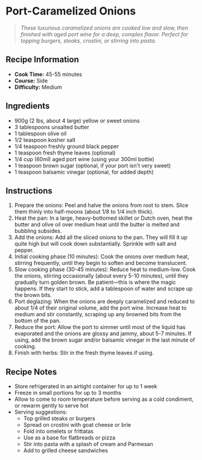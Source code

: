 # Port-Caramelized Onions

> *These luxurious caramelized onions are cooked low and slow, then finished with aged port wine for a deep, complex flavor. Perfect for topping burgers, steaks, crostini, or stirring into pasta.*

## Recipe Information

- **Cook Time:** 45-55 minutes
- **Course:** Side
- **Difficulty:** Medium

## Ingredients

- 900g (2 lbs, about 4 large) yellow or sweet onions
- 3 tablespoons unsalted butter
- 1 tablespoon olive oil
- 1/2 teaspoon kosher salt
- 1/4 teaspoon freshly ground black pepper
- 1 teaspoon fresh thyme leaves (optional)
- 1/4 cup (60ml) aged port wine (using your 300ml bottle)
- 1 teaspoon brown sugar (optional, if your port isn't very sweet)
- 1 teaspoon balsamic vinegar (optional, for added depth)

## Instructions

1. Prepare the onions: Peel and halve the onions from root to stem. Slice them thinly into half-moons (about 1/8 to 1/4 inch thick).
2. Heat the pan: In a large, heavy-bottomed skillet or Dutch oven, heat the butter and olive oil over medium heat until the butter is melted and bubbling subsides.
3. Add the onions: Add all the sliced onions to the pan. They will fill it up quite high but will cook down substantially. Sprinkle with salt and pepper.
4. Initial cooking phase (10 minutes): Cook the onions over medium heat, stirring frequently, until they begin to soften and become translucent.
5. Slow cooking phase (30-45 minutes): Reduce heat to medium-low. Cook the onions, stirring occasionally (about every 5-10 minutes), until they gradually turn golden brown. Be patient—this is where the magic happens. If they start to stick, add a tablespoon of water and scrape up the brown bits.
6. Port deglazing: When the onions are deeply caramelized and reduced to about 1/4 of their original volume, add the port wine. Increase heat to medium and stir constantly, scraping up any browned bits from the bottom of the pan.
7. Reduce the port: Allow the port to simmer until most of the liquid has evaporated and the onions are glossy and jammy, about 5-7 minutes. If using, add the brown sugar and/or balsamic vinegar in the last minute of cooking.
8. Finish with herbs: Stir in the fresh thyme leaves if using.

## Recipe Notes

- Store refrigerated in an airtight container for up to 1 week
- Freeze in small portions for up to 3 months
- Allow to come to room temperature before serving as a cold condiment, or rewarm gently to serve hot
- Serving suggestions:
  - Top grilled steaks or burgers
  - Spread on crostini with goat cheese or brie
  - Fold into omelets or frittatas
  - Use as a base for flatbreads or pizza
  - Stir into pasta with a splash of cream and Parmesan
  - Add to grilled cheese sandwiches
